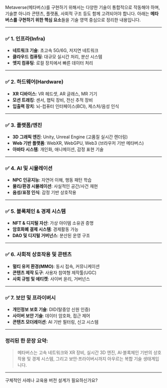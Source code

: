Metaverse(메타버스)를 구현하기 위해서는 다양한 기술이 통합적으로 작동해야 하며, 기술뿐 아니라 콘텐츠, 플랫폼, 사회적 구조 등도 함께 고려되어야 합니다. 아래는 **메타버스를 구현하기 위한 핵심 요소**들을 기술 영역 중심으로 정리한 내용입니다.

---

### ✅ 1. **인프라(Infra)**

* **네트워크 기술**: 초고속 5G/6G, 저지연 네트워크
* **클라우드 컴퓨팅**: 대규모 실시간 처리, 분산 시스템
* **엣지 컴퓨팅**: 로컬 장치에서 빠른 데이터 처리

---

### ✅ 2. **하드웨어(Hardware)**

* **XR 디바이스**: VR 헤드셋, AR 글래스, MR 기기
* **모션 트래킹**: 센서, 햅틱 장비, 전신 추적 장비
* **입출력 장치**: 뇌-컴퓨터 인터페이스(BCI), 제스처/음성 인식

---

### ✅ 3. **플랫폼/엔진**

* **3D 그래픽 엔진**: Unity, Unreal Engine (고품질 실시간 렌더링)
* **Web 기반 플랫폼**: WebXR, WebGPU, Web3 (브라우저 기반 메타버스)
* **아바타 시스템**: 개인화, 애니메이션, 감정 표현 기술

---

### ✅ 4. **AI 및 시뮬레이션**

* **NPC 인공지능**: 자연어 이해, 행동 패턴 학습
* **물리/환경 시뮬레이션**: 사실적인 공간/사건 재현
* **음성/표정 인식**: 감정 기반 상호작용

---

### ✅ 5. **블록체인 & 경제 시스템**

* **NFT & 디지털 자산**: 가상 아이템 소유권 증명
* **암호화폐 결제 시스템**: 경제활동 가능
* **DAO 및 디지털 거버넌스**: 분산된 운영 구조

---

### ✅ 6. **사회적 상호작용 및 콘텐츠**

* **멀티 유저 환경(MMO)**: 동시 접속, 커뮤니케이션
* **콘텐츠 제작 도구**: 사용자 참여형 제작툴(UGC)
* **사회 규범 및 에티켓**: 사이버 윤리, 거버넌스

---

### ✅ 7. **보안 및 프라이버시**

* **개인정보 보호 기술**: DID(탈중앙 신원 인증)
* **사이버 보안 기술**: 데이터 암호화, 접근 제어
* **콘텐츠 모더레이션**: AI 기반 필터링, 신고 시스템

---

### 정리된 한 문장 요약:

> 메타버스는 고속 네트워크와 XR 장비, 실시간 3D 엔진, AI·블록체인 기반의 상호작용 및 경제 시스템, 그리고 보안·프라이버시까지 아우르는 복합 기술 생태계입니다.

---

구체적인 사례나 교육용 버전 설계가 필요하신가요?
